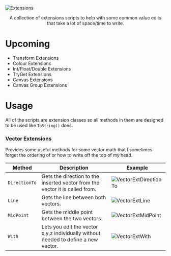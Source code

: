 ![Extensions](https://user-images.githubusercontent.com/33253710/158135407-70469d3b-13b7-4dfb-b053-12c3c2a709c1.jpg)

<p align=center>A collection of extensions scripts to help with some common value edits that take a lot of space/time to write.</p>

# Upcoming
- Transform Extensions
- Colour Extensions
- Int/Float/Double Extensions
- TryGet Extensions
- Canvas Extensions
- Canvas Group Extensions

# Usage

All of the scripts are extension classes so all methods in them are designed to be used like <code>ToString()</code> does. 

### Vector Extensions
Provides some useful methods for some vector math that I sometimes forget the ordering of or how to write off the top of my head.

Method | Description | Example
--- | --- | ---
<code>DirectionTo</code> | Gets the direction to the inserted vector from the vector it is called from. | ![VectorExtDirectionTo](https://user-images.githubusercontent.com/33253710/160922330-a61d4771-b177-4b21-8892-c104216546ef.png)
<code>Line</code> | Gets the line between both vectors. | ![VectorExtLine](https://user-images.githubusercontent.com/33253710/160922335-78a06900-3172-4ba2-9b01-cd69d5a1090f.png)
<code>MidPoint</code> | Gets the middle point between the two vectors. | ![VectorExtMidPoint](https://user-images.githubusercontent.com/33253710/160922337-25f5529f-a057-4af5-b748-deb5d478d3cc.png)
<code>With</code> | Lets you edit the vector x,y,z individually without needed to define a new vector. | ![VectorExtWith](https://user-images.githubusercontent.com/33253710/160922340-593c2ad1-cff7-4bba-b02a-06cbd0d9cc6d.png)
